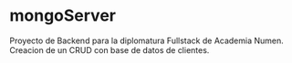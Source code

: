 # mongoServer
Proyecto de Backend para la diplomatura Fullstack de Academia Numen. Creacion de un CRUD con base de datos de clientes.
